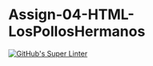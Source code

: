 # Assign-04-HTML-LosPollosHermanos
[![GitHub's Super Linter](https://github.com/ICS20-Programming-SantiagoH/Assign-04-HTML-LosPollosHermanos/workflows/GitHub's%20Super%20Linter/badge.svg)](https://github.com/ICS20-Programming-SantiagoH/Assign-04-HTML-LosPollosHermanos/actions)